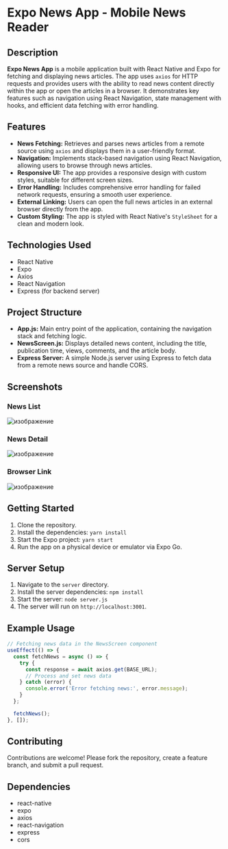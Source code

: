 # Expo News App - Mobile News Reader

## Description

**Expo News App** is a mobile application built with React Native and Expo for fetching and displaying news articles. The app uses `axios` for HTTP requests and provides users with the ability to read news content directly within the app or open the articles in a browser. It demonstrates key features such as navigation using React Navigation, state management with hooks, and efficient data fetching with error handling.

## Features
- **News Fetching:** Retrieves and parses news articles from a remote source using `axios` and displays them in a user-friendly format.
- **Navigation:** Implements stack-based navigation using React Navigation, allowing users to browse through news articles.
- **Responsive UI:** The app provides a responsive design with custom styles, suitable for different screen sizes.
- **Error Handling:** Includes comprehensive error handling for failed network requests, ensuring a smooth user experience.
- **External Linking:** Users can open the full news articles in an external browser directly from the app.
- **Custom Styling:** The app is styled with React Native's `StyleSheet` for a clean and modern look.

## Technologies Used
- React Native
- Expo
- Axios
- React Navigation
- Express (for backend server)

## Project Structure
- **App.js:** Main entry point of the application, containing the navigation stack and fetching logic.
- **NewsScreen.js:** Displays detailed news content, including the title, publication time, views, comments, and the article body.
- **Express Server:** A simple Node.js server using Express to fetch data from a remote news source and handle CORS.

## Screenshots
### News List
![изображение](https://github.com/user-attachments/assets/4133ddda-b820-4d99-b7e5-ac7e2b3dddd8)

### News Detail
![изображение](https://github.com/user-attachments/assets/e5c59e48-2918-4815-8022-dcc93cc41704)

### Browser Link
![изображение](https://github.com/user-attachments/assets/031d21c3-3a63-4a7f-9696-f7bdf86f0198)


## Getting Started
1. Clone the repository.
2. Install the dependencies: `yarn install`
3. Start the Expo project: `yarn start`
4. Run the app on a physical device or emulator via Expo Go.

## Server Setup
1. Navigate to the `server` directory.
2. Install the server dependencies: `npm install`
3. Start the server: `node server.js`
4. The server will run on `http://localhost:3001`.

## Example Usage
```javascript
// Fetching news data in the NewsScreen component
useEffect(() => {
  const fetchNews = async () => {
    try {
      const response = await axios.get(BASE_URL);
      // Process and set news data
    } catch (error) {
      console.error('Error fetching news:', error.message);
    }
  };

  fetchNews();
}, []);
```

## Contributing
Contributions are welcome! Please fork the repository, create a feature branch, and submit a pull request.

## Dependencies
- react-native
- expo
- axios
- react-navigation
- express
- cors
